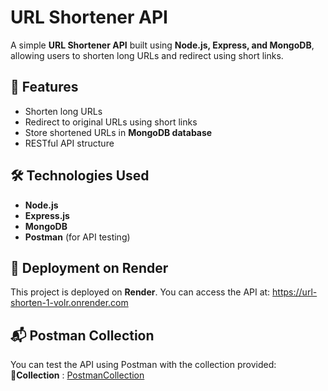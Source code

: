 # URL Shortener API

A simple **URL Shortener API** built using **Node.js, Express, and MongoDB**, allowing users to shorten long URLs and redirect using short links.

## 🚀 Features
- Shorten long URLs
- Redirect to original URLs using short links
- Store shortened URLs in **MongoDB database**
- RESTful API structure

## 🛠️ Technologies Used
- **Node.js**
- **Express.js**
- **MongoDB**
- **Postman** (for API testing)

## 📌 Deployment on Render
This project is deployed on **Render**. You can access the API at: <a href="https://url-shorten-1-volr.onrender.com">https://url-shorten-1-volr.onrender.com</a>

## 📬 Postman Collection
You can test the API using Postman with the collection provided:
🔗<b>Collection</b> : <a href="https://raw.githubusercontent.com/Saiee-phadatare/Url-Shorten/refs/heads/main/url-short.postman_collection.json">PostmanCollection</a>
